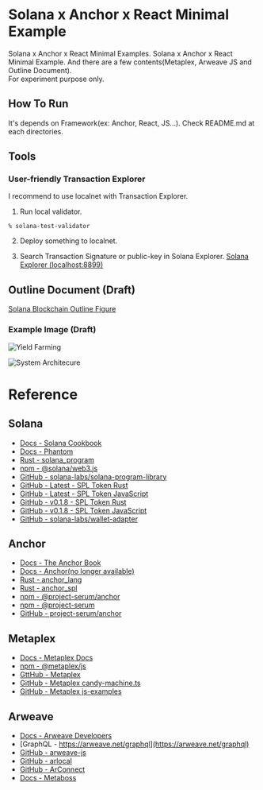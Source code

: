 # Solana x Anchor x React Minimal Example
Solana x Anchor x React Minimal Examples. Solana x Anchor x React Minimal Example. And there are a few contents(Metaplex, Arweave JS and Outline Document).  
For experiment purpose only.

## How To Run
It's depends on Framework(ex: Anchor, React, JS...). Check README.md at each directories.

## Tools
### User-friendly Transaction Explorer
I recommend to use localnet with Transaction Explorer.

1. Run local validator.
```
% solana-test-validator
```

2. Deploy something to localnet.

3. Search Transaction Signature or public-key in Solana Explorer.
[Solana Explorer (localhost:8899)](https://explorer.solana.com/?cluster=custom)

## Outline Document (Draft)
[Solana Blockchain Outline Figure](https://github.com/256hax/solana-anchor-react-minimal-example/blob/main/docs/Solana_Blockchain_Outline_Figure.pptx)

### Example Image (Draft)
![Yield Farming](https://github.com/256hax/solana-anchor-react-minimal-example/blob/main/docs/screenshot/outline-example-dex.png?raw=true)

![System Architecure](https://github.com/256hax/solana-anchor-react-minimal-example/blob/main/docs/screenshot/outline-example-system-architecture.png?raw=true)

# Reference
## Solana
- [Docs - Solana Cookbook](https://solanacookbook.com/)
- [Docs - Phantom](https://docs.phantom.app/)
- [Rust - solana_program](https://docs.rs/solana-program/latest/solana_program/)
- [npm - @solana/web3.js](https://solana-labs.github.io/solana-web3.js/modules.html)
- [GitHub - solana-labs/solana-program-library](https://github.com/solana-labs/solana-program-library)
- [GitHub - Latest - SPL Token Rust](https://github.com/solana-labs/solana-program-library/blob/master/token/program/src/instruction.rs)
- [GitHub - Latest - SPL Token JavaScript](https://github.com/solana-labs/solana-program-library/tree/master/token/js)
- [GitHub - v0.1.8 - SPL Token Rust](https://github.com/solana-labs/solana-program-library/blob/%40solana/spl-token%40v0.1.8/token/program/src/instruction.rs)
- [GitHub - v0.1.8 - SPL Token JavaScript](https://github.com/solana-labs/solana-program-library/blob/%40solana/spl-token%40v0.1.8/token/js/client/token.js)
- [GitHub - solana-labs/wallet-adapter](https://github.com/solana-labs/wallet-adapter)

## Anchor
- [Docs - The Anchor Book](https://book.anchor-lang.com/)
- [Docs - Anchor(no longer available)](https://project-serum.github.io/anchor/getting-started/introduction.html)
- [Rust - anchor_lang](https://docs.rs/anchor-lang/latest/anchor_lang/)
- [Rust - anchor_spl](https://docs.rs/anchor-spl/0.22.1/anchor_spl/index.html)
- [npm - @project-serum/anchor](https://project-serum.github.io/anchor/ts/index.html)
- [npm - @project-serum](https://github.com/project-serum/serum-ts/tree/master/packages)
- [GitHub - project-serum/anchor](https://github.com/project-serum/anchor)

## Metaplex
- [Docs - Metaplex Docs](https://docs.metaplex.com/)
- [npm - @metaplex/js](https://metaplex-foundation.github.io/js/)
- [GttHub - Metaplex](https://github.com/metaplex-foundation/metaplex)
- [GitHub - Metaplex candy-machine.ts](https://github.com/metaplex-foundation/metaplex/blob/master/js/packages/candy-machine-ui/src/candy-machine.ts)
- [GitHub - Metaplex js-examples](https://github.com/metaplex-foundation/js-examples)

## Arweave
- [Docs - Arweave Developers](https://docs.arweave.org/developers/)
- [GraphQL - https://arweave.net/graphql](https://arweave.net/graphql)
- [GitHub - arweave-js](https://github.com/ArweaveTeam/arweave-js)
- [GitHub - arlocal](https://github.com/textury/arlocal)
- [GitHub - ArConnect](https://github.com/th8ta/ArConnect)
- [Docs - Metaboss](https://metaboss.rs/)
